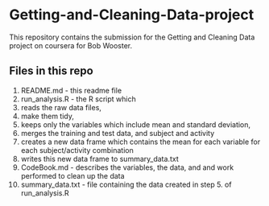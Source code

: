 # Getting-and-Cleaning-Data-project

This repository contains the submission for the Getting and Cleaning Data project on coursera for Bob Wooster.

## Files in this repo
1. README.md - this readme file
2. run_analysis.R - the R script which 
  1. reads the raw data files,
  2. make them tidy,
  3. keeps only the variables which include mean and standard deviation,
  4. merges the training and test data, and subject and activity
  5. creates a new data frame which contains the mean for each variable for each subject/activity combination
  6. writes this new data frame to summary_data.txt
3. CodeBook.md - describes the variables, the data, and and work performed to clean up the data
4. summary_data.txt - file containing the data created in step 5. of run_analysis.R

